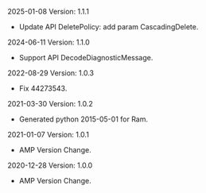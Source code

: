 2025-01-08 Version: 1.1.1
- Update API DeletePolicy: add param CascadingDelete.


2024-06-11 Version: 1.1.0
- Support API DecodeDiagnosticMessage.


2022-08-29 Version: 1.0.3
- Fix 44273543.

2021-03-30 Version: 1.0.2
- Generated python 2015-05-01 for Ram.

2021-01-07 Version: 1.0.1
- AMP Version Change.

2020-12-28 Version: 1.0.0
- AMP Version Change.

